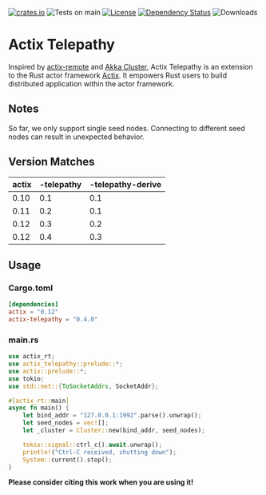 [![crates.io](https://img.shields.io/crates/v/actix-telepathy?label=latest)](https://crates.io/crates/actix-telepathy)
![Tests on main](https://github.com/wenig/actix-telepathy/workflows/Rust/badge.svg)
[![License](https://img.shields.io/badge/License-Apache%202.0-blue.svg)](https://opensource.org/licenses/Apache-2.0)
[![Dependency Status](https://deps.rs/crate/actix-telepathy/0.4.0/status.svg)](https://deps.rs/crate/actix-telepathy/0.4.0)
![Downloads](https://img.shields.io/crates/d/actix-telepathy.svg)

# Actix Telepathy

Inspired by [actix-remote](https://github.com/actix/actix-remote) and [Akka Cluster](https://github.com/akka/akka), Actix Telepathy is an extension to the Rust actor framework [Actix](https://github.com/actix/actix). It empowers Rust users to build distributed application within the actor framework.

## Notes

So far, we only support single seed nodes. Connecting to different seed nodes can result in unexpected behavior.

## Version Matches

| actix | -telepathy | -telepathy-derive |
|-------|------------|-------------------|
| 0.10  | 0.1        | 0.1               |
| 0.11  | 0.2        | 0.1               |
| 0.12  | 0.3        | 0.2               |
| 0.12  | 0.4        | 0.3               |

## Usage

### Cargo.toml

```toml
[dependencies]
actix = "0.12"
actix-telepathy = "0.4.0"
```

### main.rs

```rust
use actix_rt;
use actix_telepathy::prelude::*;
use actix::prelude::*;
use tokio;
use std::net::{ToSocketAddrs, SocketAddr};

#[actix_rt::main]
async fn main() {
    let bind_addr = "127.0.0.1:1992".parse().unwrap();
    let seed_nodes = vec![];
    let _cluster = Cluster::new(bind_addr, seed_nodes);

    tokio::signal::ctrl_c().await.unwrap();
    println!("Ctrl-C received, shutting down");
    System::current().stop();
}
```

**Please consider citing this work when you are using it!**
